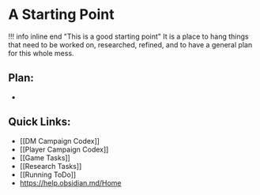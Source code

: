 # A Starting Point
!!! info inline end "This is a good starting point"
It is a place to hang things that need to be worked on, researched, refined, and to have a general plan for this whole mess.

## Plan:
- 

## Quick Links:
- [[DM Campaign Codex]]
- [[Player Campaign Codex]]
- [[Game Tasks]]
- [[Research Tasks]]
- [[Running ToDo]]
- https://help.obsidian.md/Home
